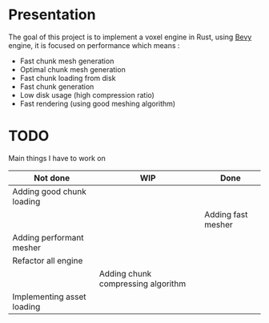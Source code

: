 # Presentation

The goal of this project is to implement a voxel engine in Rust, using [Bevy](https://bevyengine.org/) engine, it is focused on performance which means :  

- Fast chunk mesh generation
- Optimal chunk mesh generation
- Fast chunk loading from disk
- Fast chunk generation
- Low disk usage (high compression ratio)
- Fast rendering (using good meshing algorithm)

# TODO

Main things I have to work on

| Not done                   | WIP                                | Done               |
| -------------------------- | ---------------------------------- | ------------------ |
| Adding good chunk loading  |                                    |                    |
|                            |                                    | Adding fast mesher |
| Adding performant mesher   |                                    |                    |
| Refactor all engine        |                                    |                    |
|                            | Adding chunk compressing algorithm |                    |
| Implementing asset loading |                                    |                    |